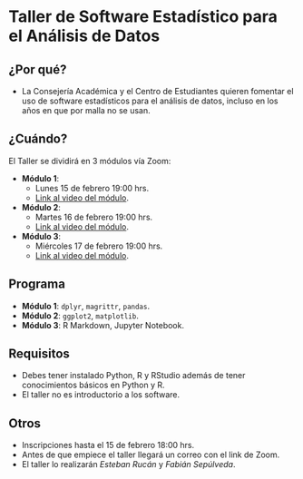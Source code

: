 # Taller de Software Estadístico para el Análisis de Datos

## ¿Por qué?

* La Consejería Académica y el Centro de Estudiantes quieren fomentar el uso de software estadísticos para el análisis de datos, incluso en los años en que por malla no se usan.

## ¿Cuándo?

El Taller se dividirá en 3 módulos vía Zoom:

* __Módulo 1__: 
  * Lunes 15 de febrero 19:00 hrs. 
  * [Link al video del módulo](https://youtu.be/u-ktUNe-Itg).
* __Módulo 2__: 
  * Martes 16 de febrero 19:00 hrs.
  * [Link al video del módulo](https://youtu.be/CjYdFCuLzXc).
* __Módulo 3__: 
  * Miércoles 17 de febrero 19:00 hrs.
  * [Link al video del módulo](https://youtu.be/RQ0UdWYmpFM).

## Programa

* __Módulo 1__: `dplyr`, `magrittr`, `pandas`.
* __Módulo 2__: `ggplot2`, `matplotlib`.
* __Módulo 3__: R Markdown, Jupyter Notebook.

## Requisitos
* Debes tener instalado Python, R y RStudio además de tener conocimientos básicos en Python y R.
* El taller no es introductorio a los software.

## Otros

* Inscripciones hasta el 15 de febrero 18:00 hrs.
* Antes de que empiece el taller llegará un correo con el link de Zoom.
* El taller lo realizarán _Esteban Rucán_ y _Fabián Sepúlveda_.
